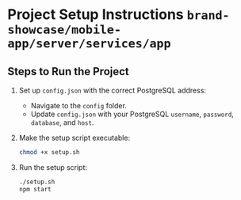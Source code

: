 # Project Setup Instructions `brand-showcase/mobile-app/server/services/app`

## Steps to Run the Project

1. Set up `config.json` with the correct PostgreSQL address:
   - Navigate to the `config` folder.
   - Update `config.json` with your PostgreSQL `username`, `password`, `database`, and `host`.

2. Make the setup script executable:
   ```bash
   chmod +x setup.sh
3. Run the setup script:
   ```bash
   ./setup.sh
   npm start